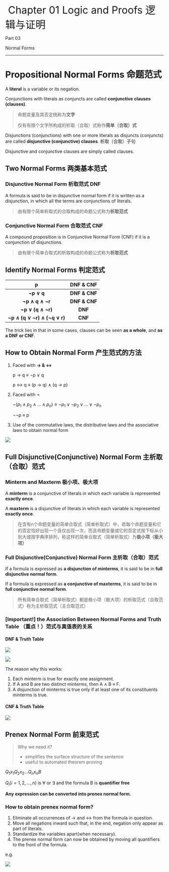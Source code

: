 <font size=6> Chapter 01 Logic and Proofs 逻辑与证明</font>

Part 03

Normal Forms

------

# Propositional Normal Forms 命题范式

A **literal** is a variable or its negation.

Conjunctions with literals as conjuncts are called **conjunctive clauses (clauses)**.

> 命题变量及其否定统称为**文字**
>
> 仅有有限个文字所构成的析取（合取）式称作**简单（合取）式**

Disjunctions (conjunctions) with one or more literals as disjuncts (conjuncts) are called **disjunctive (conjunctive) clauses**.  析取（合取）子句

Disjunctive and conjunctive clauses are simply called clauses.

## Two Normal Forms 两类基本范式

### Disjunctive Normal Form 析取范式 DNF

A formula is said to be in disjunctive normal form if it is written as a disjunction, in which all the terms are conjunctions of literals.

> 由有限个简单析取式的合取构成的命题公式称为**析取范式**

### Conjunctive Normal Form 合取范式 CNF

A compound proposition is in Conjunctive Normal Form (CNF) if it is a conjunction of disjunctions.

> 由有限个简单合取式的析取构成的命题公式称为**析取范式**

## Identify Normal Forms 判定范式

|              p               | **DNF & CNF** |
| :--------------------------: | :-----------: |
|          **¬p ∨ q**          | **DNF & CNF** |
|       **¬p ∧ q ∧ ¬r**        | **DNF & CNF** |
|      **¬p ∨ (q ∧ ¬r)**       |    **DNF**    |
| **¬p ∧ (q ∨ ¬r) ∧ (¬q ∨ r)** |    **CNF**    |

The trick lies in that in some cases, clauses can be seen **as a whole**, and **as a DNF or CNF**.

## How to Obtain Normal Form 产生范式的方法

1. Faced with **→ & ↔**

   p → q ≡ ¬p ∨ q

   p ↔ q ≡ (p → q) ∧ (q → p)

2. Faced with **¬**

   $¬(p_1 ∧ p_2 ∧ ... ∧ p_n) ≡ ¬p_1 ∨ ¬p_2  ∨  ...  ∨ ¬p_n​$

   ¬¬p ≡ p

3. Use of the commutative laws, the distributive laws and the associative laws to obtain normal form

![](../img/CH01/010.png)

## Full Disjunctive(Conjunctive) Normal Form 主析取（合取）范式

### Minterm and Maxterm 极小项、极大项

A **minterm** is a conjunctive of literals in which each variable is represented **exactly once**.

A **maxterm** is a disjunctive of literals in which each variable is represented **exactly once**.

> 在含有n个命题变量的简单合取式（简单析取式）中，若每个命题变量和它的否定恰好出现一个且仅出现一次，而且命题变量或它的否定式按下标从小到大或按字典序排列，称这样的简单合取式（简单析取式）为**极小项（极大项）**

### Full Disjunctive(Conjunctive) Normal Form 主析取（合取）范式

If a formula is expressed as **a disjunction of minterms**, it is said to be in **full disjunctive normal form**.

If a formula is expressed as **a conjunctive of maxterms**, it is said to be in **full conjunctive normal form**.

> 所有简单合取式（简单析取式）都是极小项（极大项）的析取范式（合取范式）称为主析取范式（主合取范式）

### [Important!] the Association Between Normal Forms and Truth Table （重点！）范式与真值表的关系

 #### DNF & Truth Table

![](../img/CH01/011.png)

![](../img/CH01/012.png)

The reason why this works:

1. Each minterm is true for exactly one assignment.
2. If A and B are two distinct minterms, then A ∧ B ≡ F.
3. A disjunction of minterms is true only if at least one of its constituents minterms is true.

#### CNF & Truth Table

![](../img/CH01/013.png)

## Prenex Normal Form 前束范式

> Why we need it?
>
> - simplifies the surface structure of the sentence
> - useful to automated theorem proving

$Q_1x_1Q_2x_2...Q_nx_nB$

$Q_i(i = 1,2,...,n)$ is ∀ or ∃ and the formula B is **quantifier free**



**Any expression can be converted into prenex normal form.**

### How to obtain prenex normal form?

1. Eliminate all occurrences of → and ↔ from the formula in question.
2. Move all negations inward such that, in the end, negation only appear as part of literals.
3. Standardize the variables apart(when necessary).
4. The prenex normal form can now be obtained by moving all quantifiers to the front of the formula.

e.g.

![](../img/CH01/014.png)

